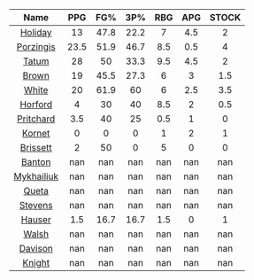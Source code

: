 |                                     Name                                     |  PPG  |  FG%  |  3P%  |  RBG  |  APG  |  STOCK  |
|:----------------------------------------------------------------------------:|:-----:|:-----:|:-----:|:-----:|:-----:|:-------:|
|      [Holiday](https://www.espn.com/nba/player/_/id/3995/jrue-holiday)       |  13   | 47.8  | 22.2  |   7   |  4.5  |    2    |
| [Porzingis](https://www.espn.com/nba/player/_/id/3102531/kristaps-porzingis) | 23.5  | 51.9  | 46.7  |  8.5  |  0.5  |    4    |
|      [Tatum](https://www.espn.com/nba/player/_/id/4065648/jayson-tatum)      |  28   |  50   | 33.3  |  9.5  |  4.5  |    2    |
|      [Brown](https://www.espn.com/nba/player/_/id/3917376/jaylen-brown)      |  19   | 45.5  | 27.3  |   6   |   3   |   1.5   |
|     [White](https://www.espn.com/nba/player/_/id/3078576/derrick-white)      |  20   | 61.9  |  60   |   6   |  2.5  |   3.5   |
|       [Horford](https://www.espn.com/nba/player/_/id/3213/al-horford)        |   4   |  30   |  40   |  8.5  |   2   |   0.5   |
|  [Pritchard](https://www.espn.com/nba/player/_/id/4066354/payton-pritchard)  |  3.5  |  40   |  25   |  0.5  |   1   |    0    |
|      [Kornet](https://www.espn.com/nba/player/_/id/3064560/luke-kornet)      |   0   |   0   |   0   |   1   |   2   |    1    |
|   [Brissett](https://www.espn.com/nba/player/_/id/4278031/oshae-brissett)    |   2   |  50   |   0   |   5   |   0   |    0    |
|     [Banton](https://www.espn.com/nba/player/_/id/4397885/dalano-banton)     |  nan  |  nan  |  nan  |  nan  |  nan  |   nan   |
|  [Mykhailiuk](https://www.espn.com/nba/player/_/id/3133602/svi-mykhailiuk)   |  nan  |  nan  |  nan  |  nan  |  nan  |   nan   |
|     [Queta](https://www.espn.com/nba/player/_/id/4397424/neemias-queta)      |  nan  |  nan  |  nan  |  nan  |  nan  |   nan   |
|    [Stevens](https://www.espn.com/nba/player/_/id/4066405/lamar-stevens)     |  nan  |  nan  |  nan  |  nan  |  nan  |   nan   |
|      [Hauser](https://www.espn.com/nba/player/_/id/4065804/sam-hauser)       |  1.5  | 16.7  | 16.7  |  1.5  |   0   |    1    |
|      [Walsh](https://www.espn.com/nba/player/_/id/4683689/jordan-walsh)      |  nan  |  nan  |  nan  |  nan  |  nan  |   nan   |
|      [Davison](https://www.espn.com/nba/player/_/id/4576085/jd-davison)      |  nan  |  nan  |  nan  |  nan  |  nan  |   nan   |
|     [Knight](https://www.espn.com/nba/player/_/id/4067325/nathan-knight)     |  nan  |  nan  |  nan  |  nan  |  nan  |   nan   |